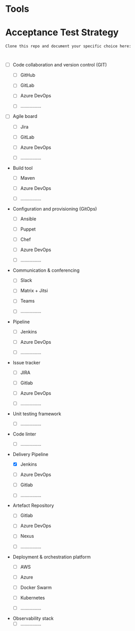 # Tools
# Acceptance Test Strategy

```
Clone this repo and document your specific choice here:



```

- [ ] Code collaboration and version control (GIT)
    - [ ] GitHub
    - [ ] GitLab
    - [ ] Azure DevOps
    - [ ] ................


- [ ] Agile board
    - [ ] Jira
    - [ ] GitLab
    - [ ] Azure DevOps
    - [ ] ................


- Build tool
    - [ ] Maven
    - [ ] Azure DevOps
    - [ ] ................


- Configuration and provisioning (GitOps)
    - [ ] Ansible
    - [ ] Puppet
    - [ ] Chef
    - [ ] Azure DevOps
    - [ ] ................


- Communication & conferencing
    - [ ] Slack
    - [ ] Matrix + Jitsi
    - [ ] Teams
    - [ ] ................


- Pipeline
    - [ ] Jenkins
    - [ ] Azure DevOps
    - [ ] ................


- Issue tracker
    - [ ] JIRA
    - [ ] Gitlab
    - [ ] Azure DevOps
    - [ ] ................


- Unit testing framework
    - [ ] ................


- Code linter
    - [ ] ................


- Delivery Pipeline
    - [x] Jenkins
    - [ ] Azure DevOps
    - [ ] Gitlab
    - [ ] ................


- Artefact Repository
    - [ ] Gitlab
    - [ ] Azure DevOps
    - [ ] Nexus
    - [ ] ................


- Deployment & orchestration platform
    - [ ] AWS
    - [ ] Azure
    - [ ] Docker Swarm
    - [ ] Kubernetes
    - [ ] ................


- Observability stack
    - [ ] ................
